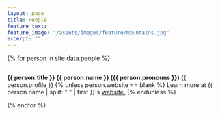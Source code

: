 ```yaml
---
layout: page
title: People
feature_text:
feature_image: "/assets/images/feature/mountains.jpg"
excerpt: ""
---
```


<!-- {% include figure.html image="/assets/images/profile/Davenport.jpg" position="bottomleft" width="200" height="800" %}
<p style="font-size:18px;line-height: 22px; "> <b>Dr. Frances Davenport (she/her)</b> is an Assistant Professor of Civil and Environmental Engineering at CSU. She is interested in global climate change and its impacts, particularly with respect to extreme climate events and the hydrologic cycle. Frances received an undergraduate degree in Engineering Sciences from Dartmouth College, after which she worked as a surface water engineer in Denver, CO before pursuing her Ph.D. in Earth System Science from Stanford University. She was then a postdoc in CSU’s Department of Atmospheric Science before joining the department of Civil and Environmental Engineering. In her free time, Frances enjoys spending time with her husband, daughter, and dog, riding one of her many bikes around Fort Collins or on the surrounding trails, working in her garden, skiing, or floating down a river.</p>

{% include figure.html image="/assets/images/profile/Keeney.png" position="bottomleft" width="200" height="800" %}
<p style="font-size:18px;line-height: 22px; "> <b>Nicole Keeney (she/her)</b> is a PhD student interested in climate change and its broader impacts on the earth system and human society, particularly from a computational lens. She has a bachelor's degree in Atmospheric Science from UC Berkeley and has worked in climate-related research in a number of different fields, including cryospheric sciences and public health. Nicole also worked as a developer for a cloud-based climate data analytics platform for supporting climate adaptation in California's energy sector. Outside of work, Nicole likes to disconnect from her computer and spend time being active: she loves to bike around town, hike in the beautiful Colorado mountains, and salsa dance. She's also an avid reader. Learn more about Nicole at her <a href="https://nicolekeeney.com/" target="_blank">website</a>.</p>

{% include figure.html image="/assets/images/profile/Talbot.jpg" position="bottomleft" width="200" height="800" %}
<p style="font-size:18px;line-height: 22px; "><b>Mike Talbot</b> is a PhD student in the Hydrologic Sciences & Engineering program at CSU. His research interests span the intersections between climate change, hydrology, flood mitigation, and data science. Mike received his bachelor's degree in Biosystems and Agricultural Engineering and his master's degree in Bioproducts and Biosystems Engineering from the University of Minnesota in 2009 and 2019, respectively. From 2013 to 2023, he worked as a water resources engineering consultant performing watershed planning, floodplain management, and storm water modeling across the midwestern US and eastern Canada. Mike also enjoys cross-country skiing, hiking, wrestling his dogs, playing guitar too loudly, and (responsibly) biking between Fort Collins' myriad breweries and distilleries. Learn more about Mike at his <a href="https://miketalbot.io/" target="_blank">website</a>.</p> -->

{% for person in site.data.people %}
<div class="col-12">
    <div class="card mb-3 box-shadow">
        <div class="row g-0">
            <div class="col-md-3">
                <img src="{{ person.photo }}" class="img-fluid img-profile" alt="">
            </div>
            <div class="col-md-9">
                <div class="card-body profile-body">
                    <p class="card-text profile-text" style="line-height: normal"><b>{{ person.title }} {{ person.name }} ({{ person.pronouns }})</b> {{ person.profile }} {% unless person.website == blank %} Learn more at {{ person.name | split: " " | first }}'s  <a href="{{ person.website }}" target="_blank">website.</a> {% endunless %}</p>
                </div>
            </div>
        </div>
    </div>
</div>
{% endfor %}